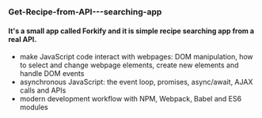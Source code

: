 <h3>Get-Recipe-from-API---searching-app</h3>
<h4>It's a small app called Forkify and it is simple recipe searching app from a real API. </h4>

<ul>
  <li>make JavaScript code interact with webpages: DOM manipulation, how to select and change webpage elements, create new elements and handle DOM events</li>
  <li>asynchronous JavaScript: the event loop, promises, async/await, AJAX calls and APIs</li>
  <li>modern development workflow with NPM, Webpack, Babel and ES6 modules</li>
</ul>

